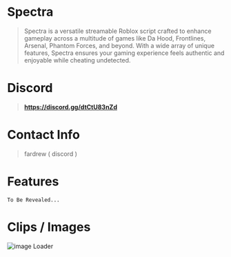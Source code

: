 # Spectra
> Spectra is a versatile streamable Roblox script crafted to enhance gameplay across a multitude of games like Da Hood, Frontlines, Arsenal, Phantom Forces, and beyond. With a wide array of unique features, Spectra ensures your gaming experience feels authentic and enjoyable while cheating undetected.
# Discord
> **https://discord.gg/dtCtU83nZd**
# Contact Info
> fardrew ( discord )
# Features
```To Be Revealed...```
# Clips / Images
![image](https://github.com/fardrew/Spectra/assets/160489710/0933f7cc-d677-451d-afbb-da388cd66363) Loader
